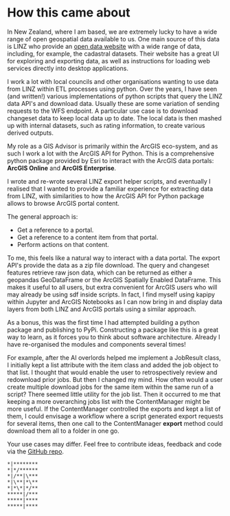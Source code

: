 # How this came about    

In New Zealand, where I am based, we are extremely lucky to have a wide range of open geospatial data available to us. One main source of this data is LINZ who provide an [open data website](https://data.linz.govt.nz/) with a wide range of data, including, for example, the cadastral datasets. Their website has a great UI for exploring and exporting data, as well as instructions for loading web services directly into desktop applications.  

I work a lot with local councils and other organisations wanting to use data from LINZ within ETL processes using python. Over the years, I have seen (and written!) various implementations of python scripts that query the LINZ data API's and download data. Usually these are some variation of sending requests to the WFS endpoint. A particular use case is to download changeset data to keep local data up to date. The local data is then mashed up with internal datasets, such as rating information, to create various derived outputs.  

My role as a GIS Advisor is primarily within the ArcGIS eco-system, and as such I work a lot with the ArcGIS API for Python. This is a comprehensive python package provided by Esri to interact with the ArcGIS data portals: **ArcGIS Online** and **ArcGIS Enterprise**.  

I wrote and re-wrote several LINZ export helper scripts, and eventually I realised that I wanted to provide a familiar experience for extracting data from LINZ, with similarities to how the ArcGIS API for Python package allows to browse ArcGIS portal content.  

The general approach is:  
- Get a reference to a portal.  
- Get a reference to a content item from that portal.  
- Perform actions on that content.  

To me, this feels like a natural way to interact with a data portal. The export API's provide the data as a zip file download. The query and changeset features retrieve raw json data, which can be returned as either a geopandas GeoDataFrame or the ArcGIS Spatially Enabled DataFrame. This makes it useful to all users, but extra convenient for ArcGIS users who will may already be using sdf inside scripts. In fact, I find myself using kapipy within Jupyter and ArcGIS Notebooks as I can now bring in and display data layers from both LINZ and ArcGIS portals using a similar approach.   

As a bonus, this was the first time I had attempted building a python package and publishing to PyPi. Constructing a package like this is a great way to learn, as it forces you to think about software architecture. Already I have re-organised the modules and components several times!

For example, after the AI overlords helped me implement a JobResult class, I initially kept a list attribute with the item class and added the job object to that list. I thought that would enable the user to retrospectively review and redownload prior jobs. But then I changed my mind. How often would a user create multiple download jobs for the same item within the same run of a script? There seemed little utility for the job list. Then it occurred to me that keeping a more overarching jobs list with the ContentManager might be more useful. If the ContentManager controlled the exports and kept a list of them, I could envisage a workflow where a script generated export requests for several items, then one call to the ContentManager **export** method could download them all to a folder in one go.  

Your use cases may differ. Feel free to contribute ideas, feedback and code via the [GitHub repo](https://github.com/phaakma/kapipy/issues).  



```
*|********
*|*/******
*|/**|\***
*|\**|*\**
*|*\*|*/**
*****|/***
*****|****
*****|****
```
